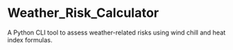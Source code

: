# Weather_Risk_Calculator
A Python CLI tool to assess weather-related risks using wind chill and heat index formulas.
